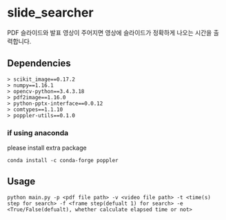 # slide_searcher

PDF 슬라이드와 발표 영상이 주어지면 영상에 슬라이드가 정확하게 나오는 시간을 출력합니다.

## Dependencies
```
> scikit_image==0.17.2
> numpy==1.16.1
> opencv-python==3.4.3.18
> pdf2image==1.16.0
> python-pptx-interface==0.0.12
> comtypes==1.1.10
> poppler-utils==0.1.0
```

### if using anaconda
please install extra package
```
conda install -c conda-forge poppler
```
 
## Usage
```shell
python main.py -p <pdf file path> -v <video file path> -t <time(s) step for search> -f <frame step(defualt 1) for search> -e <True/False(defualt), whether calculate elapsed time or not>
```
